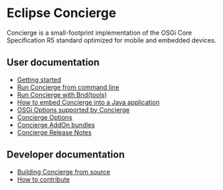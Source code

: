 # Eclipse Concierge

Concierge is a small-footprint implementation of the OSGi Core Specification R5 standard 
optimized for mobile and embedded devices.

## User documentation

* [Getting started](getting-started.html)
* [Run Concierge from command line](concierge-commandline.html)
* [Run Concierge with Bnd(tools)](concierge-bndtools.html)
* [How to embed Concierge into a Java application](concierge-embedding.html)
* [OSGi Options supported by Concierge](options-osgi.html)
* [Concierge Options](options-concierge.html)
* [Concierge AddOn bundles](concierge-bundles.html)
* [Concierge Release Notes](release-notes.html)

## Developer documentation

* [Building Concierge from source](contributor/build-concierge.html)
* [How to contribute](contributor/contribute.html)
